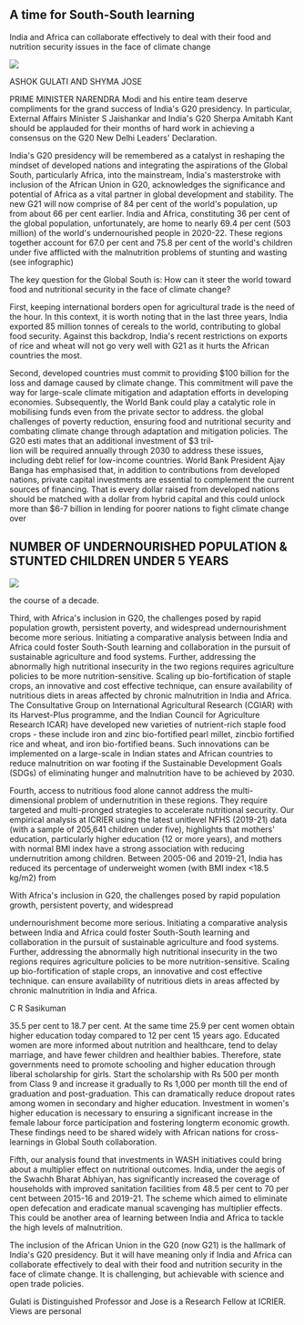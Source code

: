 ## A time for South-South learning

India and Africa can collaborate effectively to deal with their food and nutrition security issues in the face of climate change

![](_page_0_Picture_2.jpeg)

ASHOK GULATI AND SHYMA JOSE

PRIME MINISTER NARENDRA Modi and his entire team deserve compliments for the grand success of India's G20 presidency. In particular, External Affairs Minister S Jaishankar and India's G20 Sherpa Amitabh Kant should be applauded for their months of hard work in achieving a consensus on the G20 New Delhi Leaders' Declaration.

India's G20 presidency will be remembered as a catalyst in reshaping the mindset of developed nations and integrating the aspirations of the Global South, particularly Africa, into the mainstream, India's masterstroke with inclusion of the African Union in G20, acknowledges the significance and potential of Africa as a vital partner in global development and stability. The new G21 will now comprise of 84 per cent of the world's population, up from about 66 per cent earlier. India and Africa, constituting 36 per cent of the global population, unfortunately, are home to nearly 69.4 per cent (503 million) of the world's undernourished people in 2020-22. These regions together account for 67.0 per cent and 75.8 per cent of the world's children under five afflicted with the malnutrition problems of stunting and wasting (see infographic)

The key question for the Global South is: How can it steer the world toward food and nutritional security in the face of climate change?

First, keeping international borders open for agricultural trade is the need of the hour. In this context, it is worth noting that in the last three years, India exported 85 million tonnes of cereals to the world, contributing to global food security. Against this backdrop, India's recent restrictions on exports of rice and wheat will not go very well with G21 as it hurts the African countries the most.

Second, developed countries must commit to providing \$100 billion for the loss and damage caused by climate change. This commitment will pave the way for large-scale climate mitigation and adaptation efforts in developing economies. Subsequently, the World Bank could play a catalytic role in mobilising funds even from the private sector to address. the global challenges of poverty reduction, ensuring food and nutritional security and combating climate change through adaptation and mitigation policies. The G20 esti mates that an additional investment of \$3 tril-<br>lion will be required annually through 2030 to address these issues, including debt relief for low-income countries. World Bank President Ajay Banga has emphasised that, in addition to contributions from developed nations, private capital investments are essential to complement the current sources of financing. That is every dollar raised from developed nations should be matched with a dollar from hybrid capital and this could unlock more than \$6-7 billion in lending for poorer nations to fight climate change over

## NUMBER OF UNDERNOURISHED POPULATION & STUNTED CHILDREN UNDER 5 YEARS

![](_page_0_Figure_10.jpeg)

the course of a decade.

Third, with Africa's inclusion in G20, the challenges posed by rapid population growth, persistent poverty, and widespread undernourishment become more serious. Initiating a comparative analysis between India and Africa could foster South-South learning and collaboration in the pursuit of sustainable agriculture and food systems. Further, addressing the abnormally high nutritional insecurity in the two regions requires agriculture policies to be more nutrition-sensitive. Scaling up bio-fortification of staple crops, an innovative and cost effective technique, can ensure availability of nutritious diets in areas affected by chronic malnutrition in India and Africa. The Consultative Group on International Agricultural Research (CGIAR) with its Harvest-Plus programme, and the Indian Council for Agriculture Research ICAR) have developed new varieties of nutrient-rich staple food crops - these include iron and zinc bio-fortified pearl millet, zincbio fortified rice and wheat, and iron bio-fortified beans. Such innovations can be implemented on a large-scale in Indian states and African countries to reduce malnutrition on war footing if the Sustainable Development Goals (SDGs) of eliminating hunger and malnutrition have to be achieved by 2030.

Fourth, access to nutritious food alone cannot address the multi-dimensional problem of undernutrition in these regions. They require targeted and multi-pronged strategies to accelerate nutritional security. Our empirical analysis at ICRIER using the latest unitlevel NFHS (2019-21) data (with a sample of 205,641 children under five), highlights that mothers' education, particularly higher education (12 or more years), and mothers with normal BMI index have a strong association with reducing undernutrition among children. Between 2005-06 and 2019-21, India has reduced its percentage of underweight women (with BMI index <18.5 kg/m2) from

With Africa's inclusion in G20, the challenges posed by rapid population growth, persistent poverty, and widespread

undernourishment become more serious. Initiating a comparative analysis between India and Africa could foster South-South learning and collaboration in the pursuit of sustainable agriculture and food systems. Further, addressing the abnormally high nutritional insecurity in the two regions requires agriculture policies to be more nutrition-sensitive. Scaling up bio-fortification of staple crops, an innovative and cost effective technique. can ensure availability of nutritious diets in areas affected by chronic malnutrition in India and Africa.

C R Sasikuman

35.5 per cent to 18.7 per cent. At the same time 25.9 per cent women obtain higher education today compared to 12 per cent 15 years ago. Educated women are more informed about nutrition and healthcare, tend to delay marriage, and have fewer children and healthier babies. Therefore, state governments need to promote schooling and higher education through liberal scholarship for girls. Start the scholarship with Rs 500 per month from Class 9 and increase it gradually to Rs 1,000 per month till the end of graduation and post-graduation. This can dramatically reduce dropout rates among women in secondary and higher education. Investment in women's higher education is necessary to ensuring a significant increase in the female labour force participation and fostering longterm economic growth. These findings need to be shared widely with African nations for cross-learnings in Global South collaboration.

Fifth, our analysis found that investments in WASH initiatives could bring about a multiplier effect on nutritional outcomes. India, under the aegis of the Swachh Bharat Abhiyan, has significantly increased the coverage of households with improved sanitation facilities from 48.5 per cent to 70 per cent between 2015-16 and 2019-21. The scheme which aimed to eliminate open defecation and eradicate manual scavenging has multiplier effects. This could be another area of learning between India and Africa to tackle the high levels of malnutrition.

The inclusion of the African Union in the G20 (now G21) is the hallmark of India's G20 presidency. But it will have meaning only if India and Africa can collaborate effectively to deal with their food and nutrition security in the face of climate change. It is challenging, but achievable with science and open trade policies.

Gulati is Distinguished Professor and Jose is a Research Fellow at ICRIER. Views are personal